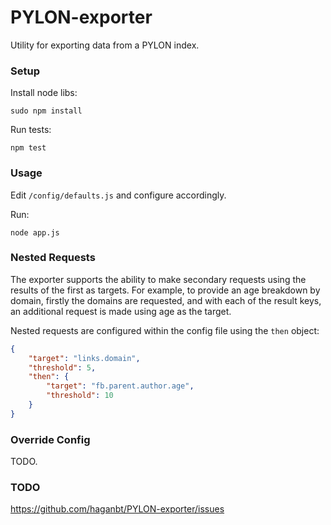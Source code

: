 # PYLON-exporter

Utility for exporting data from a PYLON index.

### Setup

Install node libs:

```sudo npm install```

Run tests:

```npm test```


### Usage

Edit ```/config/defaults.js``` and configure accordingly.

Run:

```node app.js```

### Nested Requests

The exporter supports the ability to make secondary requests using the results of the first as targets. 
For example, to provide an age breakdown by domain, firstly the domains are requested, and with each of 
the result keys, an additional request is made using age as the target.

Nested requests are configured within the config file using the ```then``` object:

```json
{
    "target": "links.domain",
    "threshold": 5,
    "then": {
        "target": "fb.parent.author.age",
        "threshold": 10
    }
}
```

### Override Config

TODO.

### TODO

https://github.com/haganbt/PYLON-exporter/issues
